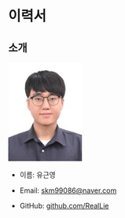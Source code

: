 # 이력서

## 소개
![프로필이미지](https://github.com/RealLie/RealLie/blob/main/20220811181854_00027.jpg)
- 이름: 유근영

- Email: skm99086@naver.com
- GitHub: [github.com/RealLie](https://github.com/RealLie)


